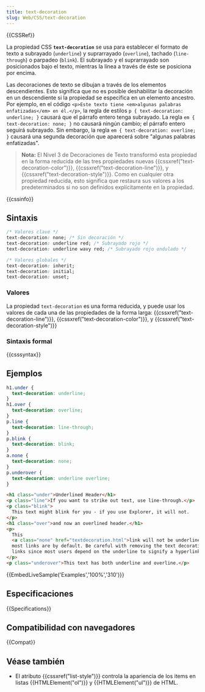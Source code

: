 ```yaml
---
title: text-decoration
slug: Web/CSS/text-decoration
---
```


{{CSSRef}}

La propiedad CSS **`text-decoration`** se usa para establecer el formato de texto a subrayado (`underline`) y suprarrayado (`overline`), tachado (`line-through`) o parpadeo (`blink`). El subrayado y el suprarrayado son posicionados bajo el texto, mientras la línea a través de éste se posiciona por encima.

Las decoraciones de texto se dibujan a través de los elementos descendientes. Esto significa que no es posible deshabilitar la decoración en un descendiente si la propiedad se especifica en un elemento ancestro. Por ejemplo, en el código `<p>Este texto tiene <em>algunas palabras enfatizadas</em> en él.</p>`, la regla de estilos `p { text-decoration: underline; }` causará que el párrafo entero tenga subrayado. La regla `em { text-decoration: none; }` no causará ningún cambio; el párrafo entero seguirá subrayado. Sin embargo, la regla `em { text-decoration: overline; }` causará una segunda decoración que aparecerá sobre "algunas palabras enfatizadas".

> **Nota:** El Nivel 3 de Decoraciones de Texto transformó esta propiedad en la forma reducida de las tres propiedades nuevas {{cssxref("text-decoration-color")}}, {{cssxref("text-decoration-line")}}, y {{cssxref("text-decoration-style")}}. Como en cualquier otra propiedad reducida, esto significa que restaura sus valores a los predeterminados si no son definidos explícitamente en la propiedad.

{{cssinfo}}

## Sintaxis

```css
/* Valores clave */
text-decoration: none; /* Sin decoración */
text-decoration: underline red; /* Subrayado rojo */
text-decoration: underline wavy red; /* Subrayado rojo ondulado */

/* Valores globales */
text-decoration: inherit;
text-decoration: initial;
text-decoration: unset;
```

### Valores

La propiedad `text-decoration` es una forma reducida, y puede usar los valores de cada una de las propiedades de la forma larga: {{cssxref("text-decoration-line")}}, {{cssxref("text-decoration-color")}}, y {{cssxref("text-decoration-style")}}

### Sintaxis formal

{{csssyntax}}

## Ejemplos

```css
h1.under {
  text-decoration: underline;
}
h1.over {
  text-decoration: overline;
}
p.line {
  text-decoration: line-through;
}
p.blink {
  text-decoration: blink;
}
a.none {
  text-decoration: none;
}
p.underover {
  text-decoration: underline overline;
}
```

```html
<h1 class="under">Underlined Header</h1>
<p class="line">If you want to strike out text, use line-through.</p>
<p class="blink">
  This text might blink for you - if you use Explorer, it will not.
</p>
<h1 class="over">and now an overlined header.</h1>
<p>
  This
  <a class="none" href="textdecoration.html">link will not be underlined</a>, as
  most links are by default. Be careful with removing the text decoration on
  links since most users depend on the underline to signify a hyperlink.
</p>
<p class="underover">This text has both underline and overline.</p>
```

{{EmbedLiveSample('Examples','100%','310')}}

## Especificaciones

{{Specifications}}

## Compatibilidad con navegadores

{{Compat}}

## Véase también

- El atributo {{cssxref("list-style")}} controla la apariencia de los items en listas {{HTMLElement("ol")}} y {{HTMLElement("ul")}} de HTML.

